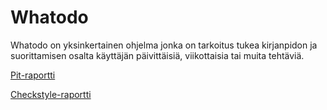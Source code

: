 # Whatodo
Whatodo on yksinkertainen ohjelma jonka on tarkoitus tukea kirjanpidon ja suorittamisen osalta käyttäjän päivittäisiä, viikottaisia tai muita tehtäviä.

[Pit-raportti](https://htmlpreview.github.io/?https://github.com/eskolav/whatodo/blob/master/Dokumentaatio/pit/201609231313/index.html "Pit-raportti")

[Checkstyle-raportti](https://htmlpreview.github.io/?https://github.com/eskolav/whatodo/blob/master/Dokumentaatio/checkstyle/checkstyle.html
 "Checkstyle-raportti")
